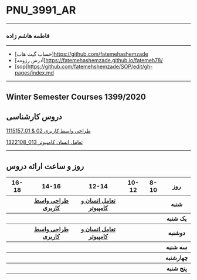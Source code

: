 
# PNU_3991_AR
----------
### فاطمه هاشم زاده

---
- [حساب گیت هاب]https://github.com/fatemehashemzade
- [آدرس رزومه]https://fatemehashemzade.github.io/fatemeh78/
- [sop]https://github.com/fatemehshemzade/SOP/edit/gh-pages/index.md

-------------------
## Winter Semester Courses 1399/2020

## دروس کارشناسی

[1115157_01 & 02 طراحی واسط کاربری](https://github.com/AliRazavi-edu/PNU_3991/tree/master/_BSc/UserInterfaceDesgin)

[1322108_013 تعامل انسان کامپیوتر](https://github.com/AliRazavi-edu/PNU_3991/tree/master/_BSc/HumanComputerInteraction)

-----------------
## روز و ساعت ارائه دروس

<table style="width:100%">
  <tr>
    <th >16-18</th>
    <th >14-16</th>
    <th >12-14</th>
    <th>10-12</th>
    <th>8-10</th>
    <th>روز</th>
  </tr>
  <tr>
    <th ></th>
    <th ><a  href=https://github.com/AliRazavi-edu/PNU_3991/tree/master/_BSc/UserInterfaceDesgin">طراحی واسط کاربری</a></th>
    <th ><a href="https://github.com/AliRazavi-edu/PNU_3991/tree/master/_BSc/HumanComputerInteraction" >تعامل انسان و کامپیوتر</a></th>
    <th></th>
    <th></th>
    <th>شنبه</th>
  </tr>
   <tr>
    <th ></th>
    <th ></th>
    <th></th>
    <th></th>
    <th ></th>
    <th>یک شنبه</th>
  </tr>
   <tr>
     <th ></th>
     <th ><a href="https://github.com/AliRazavi-edu/PNU_3991/tree/master/_BSc/UserInterfaceDesgin">طراحی واسط کاربری </th>
     <th><a href="https://github.com/AliRazavi-edu/PNU_3991/tree/master/_BSc/HumanComputerInteraction">تعامل انسان و کامپیوتر</th>
     <th></th>
    <th ></th>   
    <th>دوشنبه</th>
  </tr>
   <tr>
    <th ></th>
    <th ></th>
    <th></th>
    <th></th>
    <th ></th>
    <th>سه شنبه</th>
  </tr>
   <tr>
    <th ></th>
    <th ></th>
    <th></th>
    <th></th>
     <th ></th>
    <th>چهارشنبه</th>
  </tr>
   <tr>
    <th ></th>
     <th ></th>
     <th ></th>
     <th></th>
    <th></th>
    <th>پنج شنبه</th>
  </tr>
</table>
